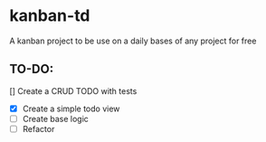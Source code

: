 # kanban-td

A kanban project to be use on a daily bases of any project for free

## TO-DO:

[] Create a CRUD TODO with tests

- [x] Create a simple todo view
- [ ] Create base logic
- [ ] Refactor

